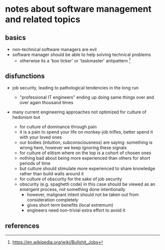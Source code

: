 # notes about software management and related topics

## basics

- non-technical software managers are evil
- software manager should be able to help solving technical problems
  - otherwise its a 'box ticker' or 'taskmaster' antipattern [^1]


## disfunctions

- job security, leading to pathological tendencies in the long run
  - "professional IT engineers" ending up doing same things over and over again thousand times

- many current engineering approaches not optimized for culture of hedonism but 
  - for culture of dominance through pain
  - it is a pain to spend your life on monkey-job trifles, better spend it with your loved ones
  - our bodies (intuition, subconsciousness) are saying: something is wrong here, however we keep ignoring these signals
  - for culture of elitism where on the top is a cohort of chosen ones
  - nothing bad about being more experienced than others for short periods of time
  - but culture should stimulate more experienced to share knowledge rather than build walls around it
  - for culture of obscurity for the sake of job security
  - obscurity (e.g. spaghetti code) in this case should be viewed as an emergent process, not something done intentionally
    - however, malignant intent should not be taken out from consideration completely
    - gives short term benefits (local extremum)
    - engineers need non-trivial extra effort to avoid it


## references

[^1]: https://en.wikipedia.org/wiki/Bullshit_Jobs
